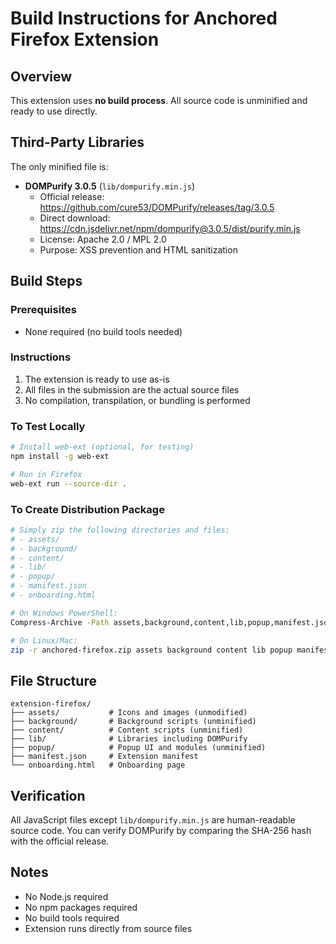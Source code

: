 # Build Instructions for Anchored Firefox Extension

## Overview
This extension uses **no build process**. All source code is unminified and ready to use directly.

## Third-Party Libraries
The only minified file is:
- **DOMPurify 3.0.5** (`lib/dompurify.min.js`)
  - Official release: https://github.com/cure53/DOMPurify/releases/tag/3.0.5
  - Direct download: https://cdn.jsdelivr.net/npm/dompurify@3.0.5/dist/purify.min.js
  - License: Apache 2.0 / MPL 2.0
  - Purpose: XSS prevention and HTML sanitization

## Build Steps

### Prerequisites
- None required (no build tools needed)

### Instructions
1. The extension is ready to use as-is
2. All files in the submission are the actual source files
3. No compilation, transpilation, or bundling is performed

### To Test Locally
```bash
# Install web-ext (optional, for testing)
npm install -g web-ext

# Run in Firefox
web-ext run --source-dir .
```

### To Create Distribution Package
```bash
# Simply zip the following directories and files:
# - assets/
# - background/
# - content/
# - lib/
# - popup/
# - manifest.json
# - onboarding.html

# On Windows PowerShell:
Compress-Archive -Path assets,background,content,lib,popup,manifest.json,onboarding.html -DestinationPath anchored-firefox.zip

# On Linux/Mac:
zip -r anchored-firefox.zip assets background content lib popup manifest.json onboarding.html
```

## File Structure
```
extension-firefox/
├── assets/           # Icons and images (unmodified)
├── background/       # Background scripts (unminified)
├── content/          # Content scripts (unminified)
├── lib/              # Libraries including DOMPurify
├── popup/            # Popup UI and modules (unminified)
├── manifest.json     # Extension manifest
└── onboarding.html   # Onboarding page
```

## Verification
All JavaScript files except `lib/dompurify.min.js` are human-readable source code.
You can verify DOMPurify by comparing the SHA-256 hash with the official release.

## Notes
- No Node.js required
- No npm packages required
- No build tools required
- Extension runs directly from source files
